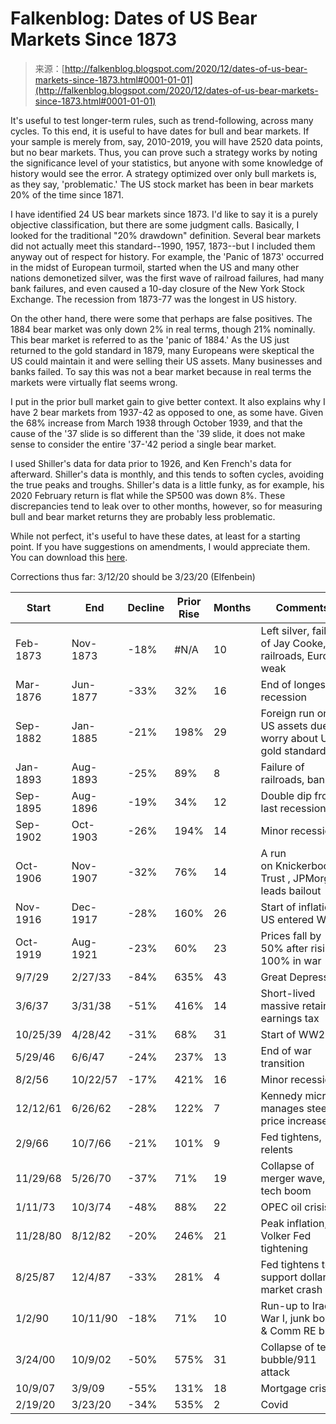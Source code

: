 <!--yml
category: 未分类
date: 2024-05-12 19:57:39
-->

# Falkenblog: Dates of US Bear Markets Since 1873

> 来源：[http://falkenblog.blogspot.com/2020/12/dates-of-us-bear-markets-since-1873.html#0001-01-01](http://falkenblog.blogspot.com/2020/12/dates-of-us-bear-markets-since-1873.html#0001-01-01)

It's useful to test longer-term rules, such as trend-following, across many cycles. To this end, it is useful to have dates for bull and bear markets. If your sample is merely from, say, 2010-2019, you will have 2520 data points, but no bear markets. Thus, you can prove such a strategy works by noting the significance level of your statistics, but anyone with some knowledge of history would see the error. A strategy optimized over only bull markets is, as they say, 'problematic.' The US stock market has been in bear markets 20% of the time since 1871. 

I have identified 24 US bear markets since 1873\. I'd like to say it is a purely objective classification, but there are some judgment calls. Basically, I looked for the traditional "20% drawdown" definition. Several bear markets did not actually meet this standard--1990, 1957, 1873--but I included them anyway out of respect for history. For example, the 'Panic of 1873' occurred in the midst of European turmoil, started when the US and many other nations demonetized silver, was the first wave of railroad failures, had many bank failures, and even caused a 10-day closure of the New York Stock Exchange. The recession from 1873-77 was the longest in US history.  

On the other hand, there were some that perhaps are false positives. The 1884 bear market was only down 2% in real terms, though 21% nominally. This bear market is referred to as the 'panic of 1884.' As the US just returned to the gold standard in 1879, many Europeans were skeptical the US could maintain it and were selling their US assets. Many businesses and banks failed. To say this was not a bear market because in real terms the markets were virtually flat seems wrong. 

I put in the prior bull market gain to give better context. It also explains why I have 2 bear markets from 1937-42 as opposed to one, as some have. Given the 68% increase from March 1938 through October 1939, and that the cause of the '37 slide is so different than the '39 slide, it does not make sense to consider the entire '37-'42 period a single bear market. 

I used Shiller's data for data prior to 1926, and Ken French's data for afterward. Shiller's data is monthly, and this tends to soften cycles, avoiding the true peaks and troughs. Shiller's data is a little funky, as for example, his 2020 February return is flat while the SP500 was down 8%. These discrepancies tend to leak over to other months, however, so for measuring bull and bear market returns they are probably less problematic. 

While not perfect, it's useful to have these dates, at least for a starting point. If you have suggestions on amendments, I would appreciate them. You can download this [here](https://www.dropbox.com/scl/fi/ap13r4ppb9vw9cy6otevk/USBearMarketDates.xlsx?dl=0&rlkey=1qba5xfz7wetz7sv7tumnlnjc). 

Corrections thus far: 3/12/20 should be 3/23/20 (Elfenbein)

| Start | End | Decline | Prior Rise | Months | Comments |
| --- | --- | --- | --- | --- | --- |
| Feb-1873 | Nov-1873 | -18% | #N/A | 10 | Left silver, failure of Jay Cooke, railroads, Europe weak |
| Mar-1876 | Jun-1877 | -33% | 32% | 16 | End of longest recession |
| Sep-1882 | Jan-1885 | -21% | 198% | 29 | Foreign run on US assets due to worry about US gold standard |
| Jan-1893 | Aug-1893 | -25% | 89% | 8 | Failure of railroads, banks |
| Sep-1895 | Aug-1896 | -19% | 34% | 12 | Double dip from last recession |
| Sep-1902 | Oct-1903 | -26% | 194% | 14 | Minor recession |
| Oct-1906 | Nov-1907 | -32% | 76% | 14 | A run on Knickerbocker Trust , JPMorgan leads bailout |
| Nov-1916 | Dec-1917 | -28% | 160% | 26 | Start of inflation, US entered WW1 |
| Oct-1919 | Aug-1921 | -23% | 60% | 23 | Prices fall by 50% after rising 100% in war |
| 9/7/29 | 2/27/33 | -84% | 635% | 43 | Great Depression |
| 3/6/37 | 3/31/38 | -51% | 416% | 14 | Short-lived massive retained earnings tax |
| 10/25/39 | 4/28/42 | -31% | 68% | 31 | Start of WW2 |
| 5/29/46 | 6/6/47 | -24% | 237% | 13 | End of war transition |
| 8/2/56 | 10/22/57 | -17% | 421% | 16 | Minor recession |
| 12/12/61 | 6/26/62 | -28% | 122% | 7 | Kennedy micro-manages steel price increases |
| 2/9/66 | 10/7/66 | -21% | 101% | 9 | Fed tightens, relents |
| 11/29/68 | 5/26/70 | -37% | 71% | 19 | Collapse of merger wave, tech boom |
| 1/11/73 | 10/3/74 | -48% | 88% | 22 | OPEC oil crisis |
| 11/28/80 | 8/12/82 | -20% | 246% | 21 | Peak inflation, Volker Fed tightening |
| 8/25/87 | 12/4/87 | -33% | 281% | 4 | Fed tightens to support dollar, market crash |
| 1/2/90 | 10/11/90 | -18% | 71% | 10 | Run-up to Iraq War I, junk bond & Comm RE bust |
| 3/24/00 | 10/9/02 | -50% | 575% | 31 | Collapse of tech bubble/911 attack |
| 10/9/07 | 3/9/09 | -55% | 131% | 18 | Mortgage crisis |
| 2/19/20 | 3/23/20 | -34% | 535% | 2 | Covid |